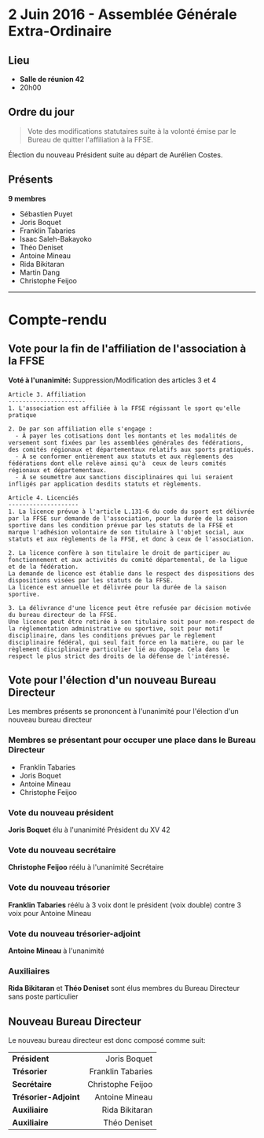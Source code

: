 2 Juin 2016 - Assemblée Générale Extra-Ordinaire
================================================

Lieu
----
* __Salle de réunion 42__
* 20h00

Ordre du jour
-------------
> Vote des modifications statutaires suite à la volonté émise par le Bureau de quitter l'affiliation à la FFSE.

  Élection du nouveau Président suite au départ de Aurélien Costes.

Présents
--------
**9 membres**
* Sébastien Puyet
* Joris Boquet
* Franklin Tabaries
* Isaac Saleh-Bakayoko
* Théo Deniset
* Antoine Mineau
* Rida Bikitaran
* Martin Dang
* Christophe Feijoo

*************************

Compte-rendu
============

Vote pour la fin de l'affiliation de l'association à la FFSE
------------------------------------------------------------

**Voté à l'unanimité:** Suppression/Modification des articles 3 et 4

```
Article 3. Affiliation
----------------------
1. L'association est affiliée à la FFSE régissant le sport qu'elle pratique

2. De par son affiliation elle s'engage :
  - À payer les cotisations dont les montants et les modalités de versement sont fixées par les assemblées générales des fédérations, des comités régionaux et départementaux relatifs aux sports pratiqués.
  - À se conformer entièrement aux statuts et aux règlements des fédérations dont elle relève ainsi qu'à  ceux de leurs comités régionaux et départementaux.
  - À se soumettre aux sanctions disciplinaires qui lui seraient infligés par application desdits statuts et règlements.

Article 4. Licenciés
--------------------
1. La licence prévue à l'article L.131-6 du code du sport est délivrée par la FFSE sur demande de l'association, pour la durée de la saison sportive dans les condition prévue par les statuts de la FFSE et marque l'adhésion volontaire de son titulaire à l'objet social, aux statuts et aux règlements de la FFSE, et donc à ceux de l'association.

2. La licence confère à son titulaire le droit de participer au fonctionnement et aux activités du comité départemental, de la ligue et de la fédération.
La demande de licence est établie dans le respect des dispositions des dispositions visées par les statuts de la FFSE.
La licence est annuelle et délivrée pour la durée de la saison sportive.

3. La délivrance d'une licence peut être refusée par décision motivée du bureau directeur de la FFSE.
Une licence peut être retirée à son titulaire soit pour non-respect de la réglementation administrative ou sportive, soit pour motif disciplinaire, dans les conditions prévues par le règlement disciplinaire fédéral, qui seul fait force en la matière, ou par le règlement disciplinaire particulier lié au dopage. Cela dans le respect le plus strict des droits de la défense de l'intéressé.
```

Vote pour l'élection d'un nouveau Bureau Directeur
--------------------------------------------------
Les membres présents se prononcent à l'unanimité pour l'élection d'un nouveau bureau directeur

### Membres se présentant pour occuper une place dans le Bureau Directeur
  * Franklin Tabaries
  * Joris Boquet
  * Antoine Mineau
  * Christophe Feijoo

### Vote du nouveau président
**Joris Boquet** élu à l'unanimité Président du XV 42

### Vote du nouveau secrétaire
**Christophe Feijoo** réélu à l'unanimité Secrétaire

### Vote du nouveau trésorier
**Franklin Tabaries** réélu à 3 voix dont le président (voix double) contre 3 voix pour Antoine Mineau

### Vote du nouveau trésorier-adjoint
**Antoine Mineau** à l'unanimité

### Auxiliaires
**Rida Bikitaran** et **Théo Deniset** sont élus membres du Bureau Directeur sans poste particulier


Nouveau Bureau Directeur
------------------------
Le nouveau bureau directeur est donc composé comme suit:

|                        |                           |
| ---------------------- | ------------------------: |
| **Président**          | Joris Boquet              |
| **Trésorier**          | Franklin Tabaries         |
| **Secrétaire**         | Christophe Feijoo         |
| **Trésorier-Adjoint**  | Antoine Mineau            |
| **Auxiliaire**         | Rida Bikitaran            |
| **Auxiliaire**         | Théo Deniset              |